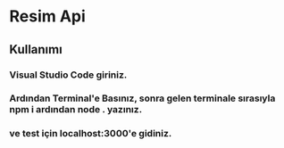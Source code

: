 # Resim Api

## Kullanımı
### Visual Studio Code giriniz.
### Ardından Terminal'e Basınız, sonra gelen terminale sırasıyla npm i ardından node . yazınız.
### ve test için localhost:3000'e gidiniz.
